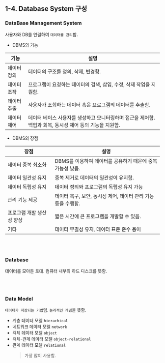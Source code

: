 ## 1-4. Database System 구성


### DataBase Management System

사용자와 DB를 연결하여 `데이터를 관리`함.

- DBMS의 기능

|기능|설명|
|---|---|
|데이터 정의|데이터의 구조를 정의, 삭제, 변경함.|
|데이터 조작|프로그램이 요청하는 데이터의 검색, 삽입, 수정, 삭제 작업을 지원함.|
|데이터 추출|사용자가 조회하는 데이터 혹은 프로그램의 데이터를 추출함.|
|데이터 제어|데이터 베이스 사용자를 생성하고 모니터링하며 접근을 제어함. 백업과 회복, 동시성 제어 등의 기능을 지원함.|


- DBMS의 장점
    
|장점|설명|
|---|---|
|데이터 중복 최소화|DBMS를 이용하여 데이터를 공유하기 때문에 중복 가능성 낮음.|
|데이터 일관성 유지|중복 제거로 데이터의 일관성이 유지함.|
|데이터 독립성 유지|데이터 정의와 프로그램의 독립성 유지 가능|
|관리 기능 제공|데이터 복구, 보안, 동시성 제어, 데이터 관리 기능 등을 수행함.|
|프로그램 개발 생산성 향상|짧은 시간에 큰 프로그램을 개발할 수 있음.|
|기타|데이터 무결성 유지, 데이터 표준 준수 용이|


<br>

<br>

### Database

데이터를 모아둔 토대. 컴퓨터 내부의 하드 디스크를 뜻함.


<br>

<br>


### Data Model

`데이터가 저장되는 기법`임.
`논리적인 개념`을 뜻함.

- 계층 데이터 모델 `hierachical`
- 네트워크 데이터 모델 `network`
- 객체 데이터 모델 `object`
- 객체-관계 데이터 모델 `object-relational`
- 관계 데이터 모델 `relational`
    > 가장 많이 사용함.